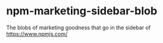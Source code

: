 # npm-marketing-sidebar-blob

The blobs of marketing goodness that go in the sidebar of
https://www.npmjs.com/

